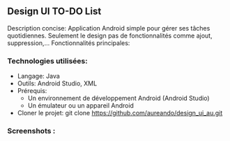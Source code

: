 ## Design UI TO-DO List
Description concise:
Application Android simple pour gérer ses tâches quotidiennes. Seulement le design pas de fonctionnalités comme ajout, suppression,...
Fonctionnalités principales:
### Technologies utilisées:
 * Langage: Java
 * Outils: Android Studio, XML
 * Prérequis:
   * Un environnement de développement Android (Android Studio)
   * Un émulateur ou un appareil Android
 * Cloner le projet:
   git clone https://github.com/aureando/design_ui_au.git

### Screenshots :